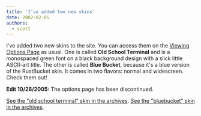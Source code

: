 ```yaml
---
title: 'I’ve added two new skins'
date: 2002-02-05
authors:
  - scott
---
```


I've added two new skins to the site. You can access them on the [Viewing Options Page](http://rusted.killingmachines.org/cookie.php) as usual. One is called **Old School Terminal** and is a monospaced green font on a black background design with a slick little ASCII-art title. The other is called **Blue Bucket**, because it's a blue version of the RustBucket skin. It comes in two flavors: normal and widescreen. Check them out!

**Edit 10/26/2005:** The options page has been discontinued.

[See the "old school terminal" skin in the archives](http://spaceninja.com/site-archives/kmorg/skins/terminal.html). [See the "bluebucket" skin in the archives](http://spaceninja.com/site-archives/kmorg/skins/bluebucket.html).
